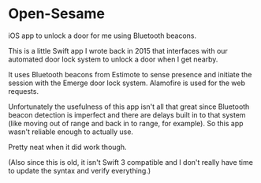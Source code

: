 # Open-Sesame
iOS app to unlock a door for me using Bluetooth beacons.

This is a little Swift app I wrote back in 2015 that interfaces with our automated door lock system to unlock a door when I get nearby.

It uses Bluetooth beacons from Estimote to sense presence and initiate the session with the Emerge door lock system.  Alamofire is used for the web requests.

Unfortunately the usefulness of this app isn't all that great since Bluetooth beacon detection is imperfect and there are delays built in to that system (like moving out of range and back in to range, for example).  So this app wasn't reliable enough to actually use.

Pretty neat when it did work though.

(Also since this is old, it isn't Swift 3 compatible and I don't really have time to update the syntax and verify everything.)
